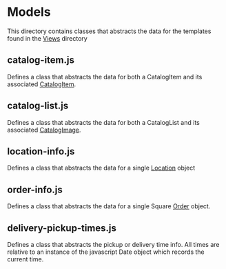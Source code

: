 # Models

This directory contains classes that abstracts the data for the templates found in the [Views](../views/README.md) directory

## catalog-item.js

Defines a class that abstracts the data for both a CatalogItem and its associated [CatalogItem](https://developer.squareup.com/reference/square/objects/CatalogItem). 

## catalog-list.js

Defines a class that abstracts the data for both a CatalogList and its associated [CatalogImage](https://developer.squareup.com/reference/square/objects/CatalogImage). 

## location-info.js

Defines a class that abstracts the data for a single [Location](https://developer.squareup.com/reference/square/objects/Location) object

## order-info.js

Defines a class that abstracts the data for a single Square [Order](https://developer.squareup.com/reference/square/objects/Order) object.

## delivery-pickup-times.js

Defines a class that abstracts the pickup or delivery time info. All times are relative to an instance of the javascript Date object which records the current time.




